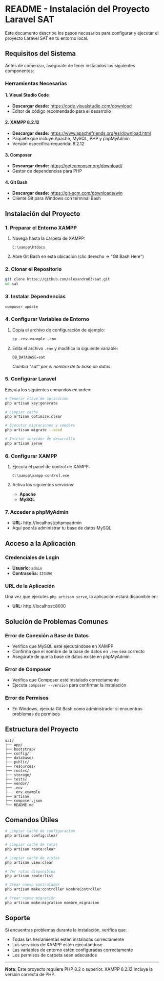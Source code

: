# README - Instalación del Proyecto Laravel SAT

Este documento describe los pasos necesarios para configurar y ejecutar el proyecto Laravel SAT en tu entorno local.

## Requisitos del Sistema

Antes de comenzar, asegúrate de tener instalados los siguientes componentes:

### Herramientas Necesarias

#### 1. Visual Studio Code
- **Descargar desde:** https://code.visualstudio.com/download
- Editor de código recomendado para el desarrollo

#### 2. XAMPP 8.2.12
- **Descargar desde:** https://www.apachefriends.org/es/download.html
- Paquete que incluye Apache, MySQL, PHP y phpMyAdmin
- Versión específica requerida: 8.2.12

#### 3. Composer
- **Descargar desde:** https://getcomposer.org/download/
- Gestor de dependencias para PHP

#### 4. Git Bash
- **Descargar desde:** https://git-scm.com/downloads/win
- Cliente Git para Windows con terminal Bash

## Instalación del Proyecto

### 1. Preparar el Entorno XAMPP

1. Navega hasta la carpeta de XAMPP:
   ```
   C:\xampp\htdocs
   ```

2. Abre Git Bash en esta ubicación (clic derecho → "Git Bash Here")

### 2. Clonar el Repositorio

```bash
git clone https://github.com/alexandro63/sat.git
cd sat
```

### 3. Instalar Dependencias

```bash
composer update
```

### 4. Configurar Variables de Entorno

1. Copia el archivo de configuración de ejemplo:
   ```bash
   cp .env.example .env
   ```

2. Edita el archivo `.env` y modifica la siguiente variable:
   ```
   DB_DATABASE=sat
   ```
   *Cambia "sat" por el nombre de tu base de datos*

### 5. Configurar Laravel

Ejecuta los siguientes comandos en orden:

```bash
# Generar clave de aplicación
php artisan key:generate

# Limpiar caché
php artisan optimize:clear

# Ejecutar migraciones y seeders
php artisan migrate --seed

# Iniciar servidor de desarrollo
php artisan serve
```

### 6. Configurar XAMPP

1. Ejecuta el panel de control de XAMPP:
   ```
   C:\xampp\xampp-control.exe
   ```

2. Activa los siguientes servicios:
   - **Apache**
   - **MySQL**

### 7. Acceder a phpMyAdmin

- **URL:** http://localhost/phpmyadmin
- Aquí podrás administrar tu base de datos MySQL

## Acceso a la Aplicación

### Credenciales de Login

- **Usuario:** `admin`
- **Contraseña:** `123456`

### URL de la Aplicación

Una vez que ejecutes `php artisan serve`, la aplicación estará disponible en:
- **URL:** http://localhost:8000

## Solución de Problemas Comunes

### Error de Conexión a Base de Datos
- Verifica que MySQL esté ejecutándose en XAMPP
- Confirma que el nombre de la base de datos en `.env` sea correcto
- Asegúrate de que la base de datos existe en phpMyAdmin

### Error de Composer
- Verifica que Composer esté instalado correctamente
- Ejecuta `composer --version` para confirmar la instalación

### Error de Permisos
- En Windows, ejecuta Git Bash como administrador si encuentras problemas de permisos

## Estructura del Proyecto

```
sat/
├── app/
├── bootstrap/
├── config/
├── database/
├── public/
├── resources/
├── routes/
├── storage/
├── tests/
├── vendor/
├── .env
├── .env.example
├── artisan
├── composer.json
└── README.md
```

## Comandos Útiles

```bash
# Limpiar caché de configuración
php artisan config:clear

# Limpiar caché de rutas
php artisan route:clear

# Limpiar caché de vistas
php artisan view:clear

# Ver rutas disponibles
php artisan route:list

# Crear nuevo controlador
php artisan make:controller NombreController

# Crear nueva migración
php artisan make:migration nombre_migracion
```

## Soporte

Si encuentras problemas durante la instalación, verifica que:
- Todas las herramientas estén instaladas correctamente
- Los servicios de XAMPP estén ejecutándose
- Las variables de entorno estén configuradas correctamente
- Los permisos de carpeta sean adecuados

---

**Nota:** Este proyecto requiere PHP 8.2 o superior. XAMPP 8.2.12 incluye la versión correcta de PHP.
